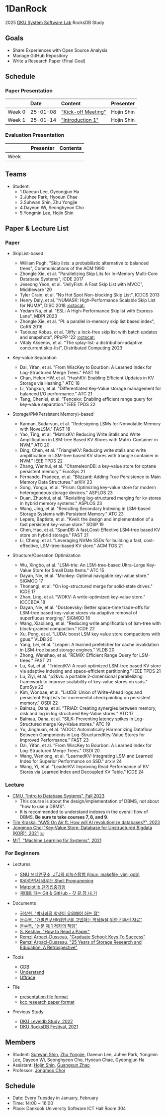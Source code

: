 # 1DanRock

2025 [DKU System Software Lab](https://sslab.dankook.ac.kr/) RocksDB Study

## Goals
* Share Experiences with Open Source Analysis
* Manage GitHub Repository
* Write a Research Paper (Final Goal)

## Schedule
### Paper Presentation
|         | Date      | Content                                                                               | Presenter                               |
| :------ | :-------- | :------------------------------------------------------------------------------------ | :-------------------------------------- |
| Week 0  | 25-01-08  | ["Kick-off Meeting"](./presentation_file/W0_HojinShin_Kick-off.pdf)                                                                  | Hojin Shin |
| Week 1 | 25-01-14  | ["Introduction 1"](./presentation_file/W1_HojinShin_Introduction1.pdf)| Hojin Shin |


### Evaluation Presentation
|        |          | Presenter                               | Contents |
| :----- | :------- | :-------------------------------------- | :------- |
| Week |  | |  |

## Teams
* Student:
  - 1.Daeeun Lee, Gyeongjun Ha
  - 2.Juhee Park, Hyoeun Chae
  - 3.Suhwan Shin, Zhu Yongjie
  - 4.Dayeon Wi, Seonghyeon Cho
  - 5.Yongmin Lee, Hojin Shin


## Paper & Lecture List
### Paper
- SkipList-based
  - William Pugh, "Skip lists: a probabilistic alternative to balanced trees", Communications of the ACM 1990
  - Zhongle Xie, et al. "Parallelizing Skip Lits for In-Memory Multi-Core Database Systems", ICDE 2017
  - Jeseong Yeon, et al. "JellyFish: A Fast Skip List with MVCC", Middleware '20
  - Tyler Crain, et al. "No Hot Spot Non-blocking Skip List", ICDCS 2013
  - Henry Daly, et al. "NUMASK: High-Performance Scalable Skip List for NUMA", DISC 2018 [:octocat:](https://github.com/sss-lehigh/numask.git)
  - Yedam Na, et al. "ESL: A High-Performance Skiplist with Express Lane", MDPI 2023
  - Zhongle Xie, et al. "PI: a parallel in-memory skip list based index", CoRR 2016
  - Tadeusz Kobus, et al. "Jiffy: a lock-free skip list with batch updates and snapshots", PPoPP '22 [:octocat:](https://github.com/tkobus/jiffy.git)
  - Vitaly Aksenov, et al. "The splay-list: a distribution-adaptive concurrent skip-list", Distributed Computing 2023

- Key-value Separation
  - Dai, Yifan, et al. "From WiscKey to Bourbon: A Learned Index for Log-Structured Merge Trees." FAST 16
  - Chan, Helen HW, et al. "HashKV: Enabling Efficient Updates in KV Storage via Hashing." ATC 18
  - Li, Yongkun, et al. "Differentiated Key-Value storage management for balanced I/O performance." ATC 21
  - Tang, Chenlei, et al. "Fencekv: Enabling efficient range query for key-value separation." IEEE TPDS 22

- Storage/PM(Persistent Memory)-based
  - Kannan, Sudarsun, et al. "Redesigning LSMs for Nonvolatile Memory with NoveLSM." FAST 18
  - Yao, Ting, et al. "MatrixKV: Reducing Write Stalls and Write Amplification in LSM-tree Based KV Stores with Matrix Container in NVM." ATC 20
  - Ding, Chen, et al. "TriangleKV: Reducing write stalls and write amplification in LSM-tree based KV stores with triangle container in NVM."  IEEE TPDS 22
  - Zhang, Wenhui, et al. "ChameleonDB: a key-value store for optane persistent memory." EuroSys 21
  - Fernando, Pradeep, et al. "Blizzard: Adding True Persistence to Main Memory Data Structures." arXiV 23
  - Song, Yongju, et al. "Prism: Optimizing key-value store for modern heterogeneous storage devices." ASPLOS 23
  - Duan, Zhuohui, et al. "Revisiting log-structured merging for kv stores in hybrid memory systems." ASPLOS 23
  - Wang, Jing, et al. "Revisiting Secondary Indexing in LSM-based Storage Systems with Persistent Memory." ATC 23
  - Lepers, Baptiste, et al. "Kvell: the design and implementation of a fast persistent key-value store." SOSP 19
  - Chen, Hao, et al. "SpanDB: A fast,Cost-Effective LSM-tree based KV store on hybrid storage." FAST 21
  - Li, Cheng, et al. "Leveraging NVMe SSDs for building a fast, cost-effective, LSM-tree-based KV store." ACM TOS 21

- Structure/Operation Optimization
  - Wu, Xingbo, et al. "LSM-trie: An LSM-tree-based Ultra-Large Key-Value Store for Small Data Items." ATC 15
  - Dayan, Niv, et al. "Monkey: Optimal navigable key-value store." SIGMOD 17
  - Thonangi, et al. "On log-structured merge for solid-state drives." ICDE 17
  -  Zhan, Ling, et al. "WOKV: A write-optimized key-value store." ICCCBDA 18
  - Dayan, Niv, et al. "Dostoevsky: Better space-time trade-offs for LSM-tree based key-value stores via adaptive removal of superfluous merging." SIGMOD 18
  - Wang, Xiaoliang, et al. "Reducing write amplification of lsm-tree with block-grained compaction." ICDE 22
  - Xu, Peng, et al. "LUDA: boost LSM key value store compactions with gpus." VLDB 20
  - Yang, Lei, et al. "Leaper: A learned prefetcher for cache invalidation in LSM-tree based storage engines." VLDB 20
  - Zhong, Wenshao, et al. "REMIX: Efficient Range Query for LSM-trees." FAST 21
  - Lu, Kai, et al. "TridentKV: A read-optimized LSM-tree based KV store via adaptive indexing and space-efficient partitioning." IEEE TPDS 21
  - Lu, Ziyi, et al. "p2kvs: a portable 2-dimensional parallelizing framework to improve scalability of key-value stores on ssds." EuroSys 22
  - Kim, Wonbae, et al. "ListDB: Union of Write-Ahead logs and persistent SkipLists for incremental checkpointing on persistent memory." OSDI 22
  - Balmau, Oana, et al. "TRIAD: Creating synergies between memory, disk and log in log structured Key-Value stores." ATC 17
  - Balmau, Oana, et al. "SILK: Preventing latency spikes in Log-Structured merge Key-Value stores." ATC 19
  - Yu, Jinghuan, et al. "ADOC: Automatically Harmonizing Dataflow Between Components in Log-StructuredKey-Value Stores for Improved Performance."  FAST 23
  - Dai, Yifan, et al. "From WiscKey to Bourbon: A Learned Index for Log-Structured Merge Trees." OSDI 20
  - Wang, Wenlong, et al. "LearnedKV: Integrating LSM and Learned Index for Superior Performance on SSD." arxiv 24
  - Wang, Yi, et al. "LeaderKV: Improving Read Performance of KV Stores via Learned Index and Decoupled KV Table." ICDE 24

### Lecture
  - [CMU, "Intro to Database Systems", Fall 2023](https://youtube.com/playlist?list=PLSE8ODhjZXjbj8BMuIrRcacnQh20hmY9g&si=vIqTjyEuCJWWfprn)
    - This course is about the design/implementation of DBMS, not about "how to use a DBMS".
    - It is recommended to understand indexes in the overall flow of DBMS. **Be sure to take courses 7, 8, and 9**.
  - [Tim Kraska, "AWS On Air ft. How will AI revolutionize databases?", 2023](https://youtu.be/zyRmXFj_ej4?si=UdfpqIeCJaos0R0W)
  - [Jongmoo Choi,"Key-Value Store: Database for Unstructured Bigdata (KOR)",  2021](https://mooc.dankook.ac.kr/courses/61d537a3b6b71841651153b3) [:bar_chart:](https://github.com/DKU-StarLab/leveldb-study/blob/761b550973ab6d1e88189190e66c0ee19a52aa12/introduction/Jongmoo%20Choi,%20Key-Value%20Store%20-%20Database%20for%20Unstructured%20Bigdata,%202021.pdf)
  - [MIT, "Machine Learning for Systems", 2021](https://dsg.csail.mit.edu/6.887/sched.php)

### For Beginners
  - Lectures
    - [SNU 쓰디연구소, JTJ의 리눅스탐험 (linux, makefile, vim, gdb)](https://youtube.com/playlist?list=PL0vWyY_q7XP_JMzDKVbOc3aXEEDPjYTUX&si=O8SHNAuP1eD8tShn)
    - [따라하면서 배우는 Shell Programming](https://youtube.com/playlist?list=PLApuRlvrZKog2XlvGJQh9KY8ePCvUG7Je&si=kfY4Uw9oPrRjskCo)
    - [Matplotlib 단기집중과정](https://youtu.be/3Xc3CA655Y4?si=7vqUTosyHWppuADv)
    - [제대로 파는 Git & GitHub - 깃 끝.장.내.기](https://youtu.be/1I3hMwQU6GU?si=fW8B-39g8SR4X_Sv)
  
  - Documents
    - [권창현, "박사과정 학생이 유의해야 하는 점"](https://thoughts.chkwon.net/phd-student-professor-faq/)
    - [문수복, "개별연구/졸업연구를 고민하는 학생들을 위한 간추린 자료"](https://sbmoon.tistory.com/245)
    - [문수복, "논문 제 1 저자의 책임"](https://sbmoon.tistory.com/253)  
    - [S. Keshav, "How to Read a Paper"](https://web.stanford.edu/class/ee384m/Handouts/HowtoReadPaper.pdf)
    - [Remzi Arpaci-Dusseau, "Graduate School: Keys To Success"](https://youtu.be/fqPSnjewkuA?si=adHJlDhKV06bmdrH)
    - [Remzi Arpaci-Dusseau, "25 Years of Storage Research and Education: A Retrospective"](https://youtu.be/u9RECEzxk6I?si=yA7FVDKOD0RzVlGi)

* Tools
  - [GDB](https://www.sourceware.org/gdb/)
  - [Understand](https://licensing.scitools.com/download) 
  - [Uftrace](https://github.com/namhyung/uftrace)

* File
  - [presentation file format](./presentation_file/presentation_file_format.pptx)
  - [kcc research paper format](./file/%5Bformat%5Dresearch_paper(KCC).hwp)

* Previous Study
  - [DKU Leveldb Study, 2022](https://github.com/DKU-StarLab/leveldb-study)
  - [DKU RocksDB Festival, 2021](https://github.com/DKU-StarLab/RocksDB_Festival)

## Members
* Student: [Suhwan Shin](https://github.com/Student5421), [Zhu Yongjie](https://github.com/arashio1111), Daeeun Lee, Juhee Park, Yongmin Lee, Dayeon Wi, Seonghyeon Cho, Hyoeun Chae, Gyeongjun Ha
* Assistant: [Hojin Shin](https://github.com/shinhojin), [Guangxun Zhao](https://github.com/ErosBryant)
* Professor: [Jongmoo Choi](http://embedded.dankook.ac.kr/~choijm/)

## Schedule
* Date: Every Tuesday in January, February
* Time: 14:00 ~ 16:00
* Place: Dankook University Software ICT Hall Room 304